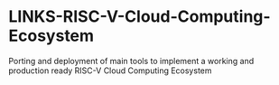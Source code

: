 # LINKS-RISC-V-Cloud-Computing-Ecosystem
Porting and deployment of main tools to implement a working and production ready RISC-V Cloud Computing Ecosystem
